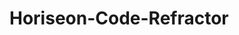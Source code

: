 # Horiseon-Code-Refractor
<!-- The CSS held the bulk of the issues I'm finding. A lot of the code is jumbled together and written out, very redundant. I was able to put similarly formatted selectors together, so they'd be formatted the same.

I also added non-coding lines to show division and organization with the different selectors.

For the HTML, I changed the website title to Horiseon. There was also a missing ID element that needed to be fixed, so when the top link was clicked for "Search Engine Optimization" it would actually travel to that part of the page.

I also turned the final paragraph from a <p> to a <p2>, so the color I changed the original paragraph in CSS wouldn't be white. That way, it can show up easily on the background.